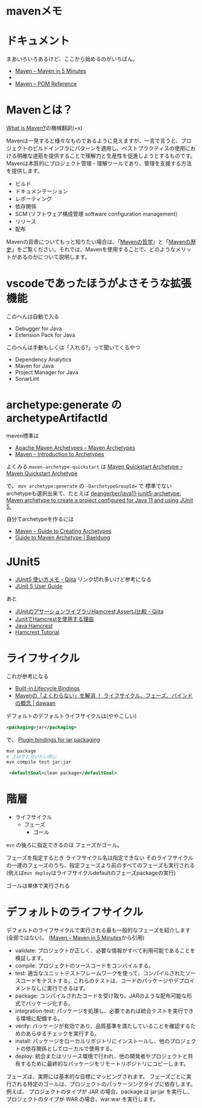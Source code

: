 # mavenメモ

# ドキュメント

まあいろいろあるけど、ここから始めるのがいちばん。

- [Maven – Maven in 5 Minutes](https://maven.apache.org/guides/getting-started/maven-in-five-minutes.html)
- 
- [Maven – POM Reference](https://maven.apache.org/pom.html)



# Mavenとは？

[What is Maven?](https://maven.apache.org/guides/getting-started/index.html#What_is_Maven)の機械翻訳(+x)

Mavenは一見すると様々なものであるように見えますが、一言で言うと、プロジェクトのビルドインフラにパターンを適用し、ベストプラクティスの使用における明確な道筋を提供することで理解力と生産性を促進しようとするものです。Mavenは本質的にプロジェクト管理・理解ツールであり、管理を支援する方法を提供します。

- ビルド
- ドキュメンテーション
- レポーティング
- 依存関係
- SCM (ソフトウェア構成管理 software configuration management）
- リリース
- 配布

Mavenの背景についてもっと知りたい場合は、「[Mavenの哲学](https://maven.apache.org/background/philosophy-of-maven.html)」と「[Mavenの歴史](https://maven.apache.org/background/history-of-maven.html)」をご覧ください。それでは、Mavenを使用することで、どのようなメリットがあるのかについて説明します。


# vscodeであったほうがよさそうな拡張機能

このへんは自動で入る
- Debugger for Java
- Extension Pack for Java

このへんは手動もしくは「入れる?」って聞いてくるやつ
- Dependency Analytics
- Maven for Java
- Project Manager for Java
- SonarLint

# archetype:generate の archetypeArtifactId

maven標準は
- [Apache Maven Archetypes – Maven Archetypes](https://maven.apache.org/archetypes/index.html)
- [Maven – Introduction to Archetypes](https://maven.apache.org/guides/introduction/introduction-to-archetypes.html#provided-archetypes)

よくみる `maven-archetype-quickstart` は
[Maven Quickstart Archetype – Maven Quickstart Archetype](https://maven.apache.org/archetypes/maven-archetype-quickstart/)

で、
`mvn archetype:generate` の `-DarchetypeGroupId=` で
標準でないarchetypeも選択出来て、たとえば
[deangerber/java11-junit5-archetype: Maven archetype to create a project configured for Java 11 and using JUnit 5.](https://github.com/deangerber/java11-junit5-archetype)


自分でarchetypeを作るには
- [Maven – Guide to Creating Archetypes](https://maven.apache.org/guides/mini/guide-creating-archetypes.html)
- [Guide to Maven Archetype | Baeldung](https://www.baeldung.com/maven-archetype)


# JUnit5

- [JUnit5 使い方メモ - Qiita](https://qiita.com/opengl-8080/items/efe54204e25f615e322f) リンク切れ多いけど参考になる
- [JUnit 5 User Guide](https://junit.org/junit5/docs/current/user-guide/)

あと
- [JUnitのアサーションライブラリHamcrest,AssertJ比較 - Qiita](https://qiita.com/disc99/items/31fa7abb724f63602dc9)
- [JunitでHamcrestを使用する理由](https://codechacha.com/ja/how-to-use-hamcrest-in-junit/)
- [Java Hamcrest](http://hamcrest.org/JavaHamcrest/)
- [Hamcrest Tutorial](http://hamcrest.org/JavaHamcrest/tutorial)


# ライフサイクル

これが参考になる
- [Built\-in Lifecycle Bindings](https://maven.apache.org/guides/introduction/introduction-to-the-lifecycle.html#built-in-lifecycle-bindings)
- [Mavenの「よくわらない」を解消 ！ ライフサイクル、フェーズ、バインドの概念 | dawaan](https://dawaan.com/maven-life-cycle-in-depth/)

デフォルトのデフォルトライフサイクルは(ややこしい)
```xml
<packaging>jar</packaging>
```
で、
[Plugin bindings for jar packaging](https://maven.apache.org/ref/3.8.6/maven-core/default-bindings.html#Plugin_bindings_for_jar_packaging)

```bash
mvn package
# 上は下とだいたい同じ
mvn compile test jar:jar
```




```xml
 <defaultGoal>clean package</defaultGoal>
```


# 階層

- ライフサイクル
  - フェーズ
    - ゴール

`mvn` の後ろに指定できるのは フェーズかゴール。

フェーズを指定するとき
ライフサイクル名は指定できない
そのライフサイクルの一連のフェーズのうち、指定フェーズより前のすべてのフェーズも実行される
 (例えば`mvn deploy`はライフサイクルdefaultのフェーズpackageの実行)

ゴールは単体で実行される


# デフォルトのライフサイクル

デフォルトのライフサイクルで実行される最も一般的なフェーズを紹介します(全部ではない)。
([Maven – Maven in 5 Minutes](https://maven.apache.org/guides/getting-started/maven-in-five-minutes.html)から引用)

- validate: プロジェクトが正しく、必要な情報がすべて利用可能であることを検証します。
- compile: プロジェクトのソースコードをコンパイルする。
- test: 適当なユニットテストフレームワークを使って、コンパイルされたソースコードをテストする。これらのテストは、コードのパッケージやデプロイメントなしに実行できるはず。
- package: コンパイルされたコードを受け取り、JARのような配布可能な形式でパッケージ化する。
- integration-test: パッケージを処理し、必要であれば統合テストを実行できる環境に配備する。
- verify: パッケージが有効であり、品質基準を満たしていることを確認するためのあらゆるチェックを実行する。
- install: パッケージをローカルリポジトリにインストールし、他のプロジェクトの依存関係としてローカルで使用する。
- deploy: 統合またはリリース環境で行われ、他の開発者やプロジェクトと共有するために最終的なパッケージをリモートリポジトリにコピーします。

フェーズは、実際には基本的な目標にマッピングされます。
フェーズごとに実行される特定のゴールは、プロジェクトのパッケージングタイプに依存します。例えば、
プロジェクトのタイプが JAR の場合、package は jar:jar を実行し、
プロジェクトのタイプが WAR の場合、war:war を実行します。

